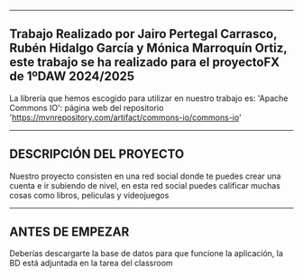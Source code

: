 ----
Trabajo Realizado por Jairo Pertegal Carrasco, Rubén Hidalgo García y Mónica Marroquín Ortiz, este trabajo se ha realizado para el proyectoFX de 1ºDAW 2024/2025
-
La librería que hemos escogido para utilizar en nuestro trabajo es: 'Apache Commons IO': página web del repositorio 'https://mvnrepository.com/artifact/commons-io/commons-io'

---
DESCRIPCIÓN DEL PROYECTO
-
Nuestro proyecto consisten en una red social donde te puedes crear una cuenta e ir subiendo de nivel, en esta red social puedes calificar muchas cosas como libros, peliculas y videojuegos

---
ANTES DE EMPEZAR
-
Deberías descargarte la base de datos para que funcione la aplicación, la BD está adjuntada en la tarea del classroom
